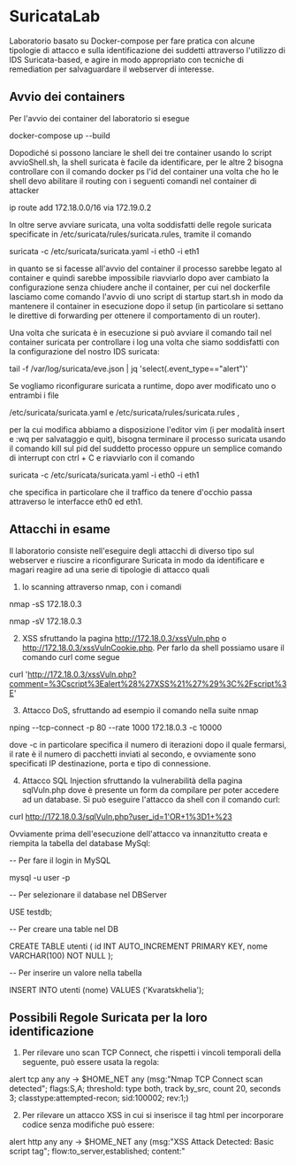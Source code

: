 # SuricataLab
Laboratorio basato su Docker-compose per fare pratica con alcune tipologie di attacco e sulla identificazione dei suddetti attraverso l'utilizzo di IDS Suricata-based, e agire in modo appropriato con tecniche di remediation per salvaguardare il webserver di interesse.


## Avvio dei containers
Per l'avvio dei container del laboratorio si esegue 

docker-compose up --build

Dopodiché si possono lanciare le shell dei tre container usando lo script 
avvioShell.sh, la shell suricata è facile da identificare, per le altre 2 
bisogna controllare con il comando docker ps l'id del container
una volta che ho le shell devo abilitare il routing con i seguenti comandi 
nel container di attacker

ip route add 172.18.0.0/16 via 172.19.0.2

In oltre serve avviare suricata, una volta soddisfatti delle regole 
suricata specificate in /etc/suricata/rules/suricata.rules, tramite il comando 

suricata -c /etc/suricata/suricata.yaml -i eth0 -i eth1 

in quanto se si facesse all'avvio del container il processo sarebbe legato al 
container e quindi sarebbe impossibile riavviarlo dopo aver cambiato la 
configurazione senza chiudere anche il container, per cui nel dockerfile 
lasciamo come comando l'avvio di uno script di startup start.sh in modo da 
mantenere il container in esecuzione dopo il setup (in particolare si settano 
le direttive di forwarding per ottenere il comportamento di un router).

Una volta che suricata è in esecuzione si può avviare il comando tail nel 
container suricata per controllare i log una volta che siamo soddisfatti 
con la configurazione del nostro IDS suricata:

tail -f /var/log/suricata/eve.json | jq 'select(.event_type=="alert")'

Se vogliamo riconfigurare suricata a runtime, dopo aver modificato uno o 
entrambi i file 

/etc/suricata/suricata.yaml    e    /etc/suricata/rules/suricata.rules  ,

per la cui modifica abbiamo a disposizione l'editor vim (i per modalità 
insert e :wq per salvataggio e quit), bisogna terminare il processo suricata 
usando il comando kill sul pid del suddetto processo oppure un semplice 
comando di interrupt con ctrl + C e riavviarlo con il comando

suricata -c /etc/suricata/suricata.yaml -i eth0 -i eth1 

che specifica in particolare che il traffico da tenere d'occhio passa 
attraverso le interfacce eth0 ed eth1.

## Attacchi in esame

Il laboratorio consiste nell'eseguire degli attacchi di diverso tipo sul 
webserver e riuscire a riconfigurare Suricata in modo da 
identificare e magari reagire ad una serie di tipologie di attacco quali 

1) lo scanning attraverso nmap, con i comandi 

nmap -sS 172.18.0.3  

nmap -sV 172.18.0.3


2) XSS sfruttando la pagina http://172.18.0.3/xssVuln.php o 
http://172.18.0.3/xssVulnCookie.php. Per farlo da shell possiamo usare 
il comando curl come segue

curl 'http://172.18.0.3/xssVuln.php?comment=%3Cscript%3Ealert%28%27XSS%21%27%29%3C%2Fscript%3E'

3) Attacco DoS, sfruttando ad esempio il comando nella suite nmap

nping --tcp-connect -p 80 --rate 1000 172.18.0.3 -c 10000

dove -c in particolare specifica il numero di iterazioni dopo il 
quale fermarsi, il rate è il numero di pacchetti inviati al secondo, e 
ovviamente sono specificati IP destinazione, porta e tipo di connessione.

4) Attacco SQL Injection sfruttando la vulnerabilità della pagina sqlVuln.php
dove è presente un form da compilare per poter accedere ad un database.
Si può eseguire l'attacco da shell con il comando curl:

curl http://172.18.0.3/sqlVuln.php?user_id=1'OR+1%3D1+%23

Ovviamente prima dell'esecuzione dell'attacco va innanzitutto creata 
e riempita la tabella del database MySql:

-- Per fare il login in MySQL

mysql -u user -p   

-- Per selezionare il database nel DBServer

USE testdb;        

-- Per creare una table nel DB

CREATE TABLE utenti (
    id INT AUTO_INCREMENT PRIMARY KEY,
    nome VARCHAR(100) NOT NULL
);                 

-- Per inserire un valore nella tabella

INSERT INTO utenti (nome) VALUES ('Kvaratskhelia'); 


## Possibili Regole Suricata per la loro identificazione

1) Per rilevare uno scan TCP Connect, che rispetti i vincoli temporali della seguente, può essere usata la regola:

alert tcp any any -> $HOME_NET any (msg:"Nmap TCP Connect scan detected"; flags:S,A; threshold: type both, track by_src, count 20, seconds 3; classtype:attempted-recon; sid:100002; rev:1;)

2) Per rilevare un attacco XSS in cui si inserisce il tag html per incorporare codice senza modifiche può essere:

alert http any any -> $HOME_NET any (msg:"XSS Attack Detected: Basic script tag"; flow:to_server,established; content:"<script>"; http_uri; nocase; classtype:web-application-attack; sid:1000004; rev:1;)

3) Per rilevare l'attacco SYN flood  (attacco DoS), che rispetti i vincoli temporali della seguente, può essere usata la regola:

alert tcp any any -> $HOME_NET 80 (msg:"SYN Flood Detected"; flags:S; threshold: type both, track by_src, count 200, seconds 1; classtype:attempted-dos; sid:1000005; rev:1;)

4) Per rilevare questo particolare Attacco SQL Injection una possibile regola per l'identificazione è 
   
alert http any any -> $HOME_NET any (msg:"SQL Injection Attempt - OR 1=1 URL-encoded"; content:"OR+1%3D1"; nocase; classtype:web-application-attack; sid:1000011; rev:1;)
   
## Lettura dei log di Suricata

Per controllare che i log siano quelli delle regole che vogliamo 
(ossia che l'IDS Suricata si comporti come previsto) usiamo i soliti 
comandi per la stampa dei log di suricata

tail -f /var/log/suricata/eve.json | jq 'select(.event_type=="alert")'

tail -f /var/log/suricata/fast.log
